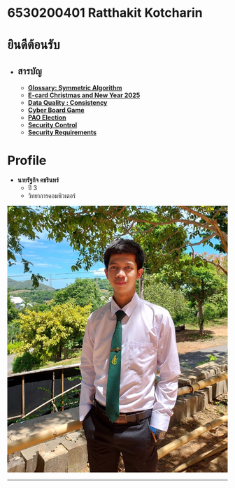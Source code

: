 # 6530200401 Ratthakit Kotcharin


# ยินดีต้อนรับ
- ## สารบัญ
  - **[Glossary: Symmetric Algorithm](symmetric-algorithm.md)**
  - **[E-card Christmas and New Year 2025](e-card.md)**
  - **[Data Quality : Consistency](consistency.md)**
  - **[Cyber Board Game](board-game.md)**
  - **[PAO Election](pao-elections.md)**
  - **[Security Control](security-control.md)**
  - **[Security Requirements](security-requirements.md)**


# Profile
- **นายรัฐกิจ คชรินทร์**
  - ปี 3
  - วิทยาการคอมพิวเตอร์
  
![Chill guy](/img/Chillpic.jpg)

---
